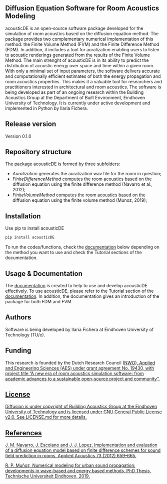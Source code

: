 ## Diffusion Equation Software for Room Acoustics Modeling
acousticDE is an open-source software package developed for the simulation of room acoustics based on the diffusion equation method. The package provides two complementary numerical implementation of this method: the Finite Volume Method (FVM) and the Finite Difference Method (FDM). In addition, it includes a tool for auralization enabling users to listen to acoustic renderings generated from the results of the Finite Volume Method. The main strenght of acousticDE is in its ability to predict the distribution of acoustic energy over space and time within a given room. With only a minimal set of input parameters, the software delivers accurate and computationally efficient estimates of both the energy propagation and room acoustics properties. This makes it a valuable tool for researchers and practitioners interested in architectural and room acoustics. The software is being developed as part of an ongoing research within the Building Acoustics Group at the Department of Built Environment, Eindhoven University of Technology. It is currently under active development and implemented in Python by Ilaria Fichera. 

## Release version
Version 0.1.0

## Repository structure
The package acousticDE is formed by three subfolders: 
+ _Auralization_ generates the auralization wav file for the room in question;
+ _FiniteDifferenceMethod_ computes the room acoustics based on the diffusion equation using the finite difference method (Navarro et al., 2012);
+ _FiniteVolumeMethod_ computes the room acoustics based on the diffusion equation using the finite volume method (Munoz, 2019);

## Installation
Use pip to install acousticDE

```bash 
pip install acousticDE
```

To run the codes/functions, check the [documentation](https://building-acoustics-tu-eindhoven.github.io/Diffusion/) below depending on the method you want to use and check the Tutorial sections of the documentation.

## Usage & Documentation
The [documentation](https://building-acoustics-tu-eindhoven.github.io/Diffusion/) is created to help to use and develop acousticDE effectively. To use acousticDE, please refer to the Tutorial section of the [documentation](https://building-acoustics-tu-eindhoven.github.io/Diffusion/). In addition, the documentation gives an introduction of the package for both FDM and FVM.

## Authors
Software is being developed by Ilaria Fichera at Eindhoven University of Technology (TU/e). 

## Funding
This research is founded by the Dutch Research Council (<u>[NWO](https://www.nwo.nl/projecten/19430)), Applied and Engineering Sciences (AES) under grant agreement No. 19430, with project title ”A new era of room acoustics simulation software: from academic advances to a sustainable open-source project and community”.

## License
Diffusion is under copyright of Building Acoustics Group at the Eindhoven University of Technology and is licensed under GNU General Public License v2.0. See LICENSE.md for more details.

## References
J. M. Navarro, J. Escolano and J. J. Lopez, Implementation and evaluation of a diffusion equation model based on finite difference schemes for sound field prediction in rooms, Applied Acoustics 73 (2012) 659–665.

R. P. Muñoz, Numerical modeling for urban sound propagation: developments in wave-based and energy based methods, PhD Thesis, Technische Universiteit Eindhoven, 2019.
